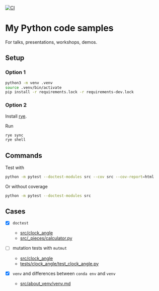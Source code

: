 [![CI](https://github.com/piotrgredowski/python-code/actions/workflows/ci.yml/badge.svg)](https://github.com/piotrgredowski/python-code/actions/workflows/ci.yml)

# My Python code samples

For talks, presentations, workshops, demos.

## Setup

### Option 1

```bash
python3 -m venv .venv
source .venv/bin/activate
pip install -r requirements.lock -r requirements-dev.lock
```

### Option 2

Install [rye](https://github.com/mitsuhiko/rye).

Run

```bash
rye sync
rye shell
```

## Commands

Test with

```bash
python -m pytest --doctest-modules src --cov src --cov-report=html
```

Or without coverage

```bash
python -m pytest --doctest-modules src
```

## Cases

- [x] `doctest`
  - [src/clock_angle](src/clock_angle)
  - [src/_pieces/calculator.py](src/_pieces/calculator.py)

- [ ] mutation tests with `mutmut`
  - [src/clock_angle](src/clock_angle)
  - [tests/clock_angle/test_clock_angle.py](tests/clock_angle/test_clock_angle.py)

- [x] `venv` and differences between `conda env` and `venv`
  - [src/about_venv/venv.md](src/about_venv/venv.md)
